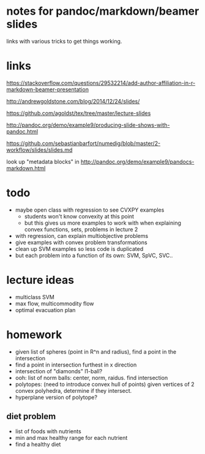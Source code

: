 # notes for pandoc/markdown/beamer slides
links with various tricks to get things working.

# links
https://stackoverflow.com/questions/29532214/add-author-affiliation-in-r-markdown-beamer-presentation

http://andrewgoldstone.com/blog/2014/12/24/slides/

https://github.com/agoldst/tex/tree/master/lecture-slides

http://pandoc.org/demo/example9/producing-slide-shows-with-pandoc.html

https://github.com/sebastianbarfort/numedig/blob/master/2-workflow/slides/slides.md

look up "metadata blocks" in <http://pandoc.org/demo/example9/pandocs-markdown.html>

# todo
- maybe open class with regression to see CVXPY examples
    - students won't know convexity at this point
    - but this gives us more examples to work with when
      explaining convex functions, sets, problems in lecture 2
- with regression, can explain multiobjective problems
- give examples with convex problem transformations
- clean up SVM examples so less code is duplicated
- but each problem into a function of its own: SVM, SpVC, SVC..

# lecture ideas
- multiclass SVM
- max flow, multicommodity flow
- optimal evacuation plan

# homework
- given list of spheres (point in R^n and radius), find a point in the intersection
- find a point in intersection furthest in x direction
- intersection of "diamonds" l1-ball?
- ooh: list of norm balls: center, norm, raidus. find intersection
- polytopes: (need to introduce convex hull of points) given vertices of 2 convex polyhedra, determine if they intersect.
- hyperplane version of polytope?

## diet problem
- list of foods with nutrients
- min and max healthy range for each nutrient
- find a healthy diet

